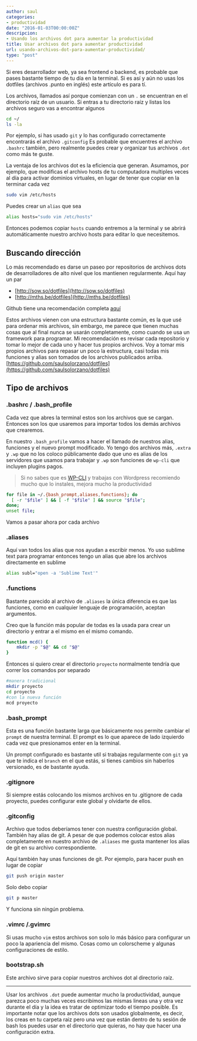 ```yaml
---
author: saul
categories:
- productividad
date: "2016-01-03T00:00:00Z"
descripcion:
- Usando los archivos dot para aumentar la productividad
title: Usar archivos dot para aumentar productividad
url: usando-archivos-dot-para-aumentar-productividad/
type: "post"
---
```


Si eres desarrollador web, ya sea frontend o backend, es probable que pases bastante tiempo de tu día en la terminal. Si es así y aún no usas los dotfiles (archivos .punto en inglés) este artículo es para tí.

Los archivos, llamados así porque comienzan con un `.` se encuentran en el directorio raíz de un usuario. Si entras a tu directorio raíz y listas los archivos seguro vas a encontrar algunos

```bash
cd ~/
ls -la
```

Por ejemplo, si has usado `git` y lo has configurado correctamente encontrarás el archivo `.gitconfig` Es probable que encuentres el archivo `.bashrc` también, pero realmente puedes crear y organizar tus archivos `.dot` como más te guste.

La ventaja de los archivos dot es la eficiencia que generan. Asumamos, por ejemplo, que modificas el archivo hosts de tu computadora multiples veces al día para activar dominios virtuales, en lugar de tener que copiar en la terminar cada vez

```bash
sudo vim /etc/hosts
```

Puedes crear un `alias` que sea

```bash
alias hosts="sudo vim /etc/hosts"
```

Entonces podemos copiar `hosts` cuando entremos a la terminal y se abrirá automáticamente nuestro archivo hosts para editar lo que necesitemos.

## Buscando dirección
Lo más recomendado es darse un paseo por repositorios de archivos dots de desarrolladores de alto nivel que los mantienen regularmente. Aquí hay un par

* [http://sow.so/dotfiles](http://sow.so/dotfiles)
* [http://mths.be/dotfiles](http://mths.be/dotfiles)

Github tiene una recomendación completa [aquí](http://dotfiles.github.io/)

Estos archivos vienen con una estructura bastante común, es la que usé para ordenar mis archivos, sin embargo, me parece que tienen muchas cosas que al final nunca se usarán completamente, como cuando se usa un framework para programar. Mi recomendación es revisar cada repositorio y tomar lo mejor de cada uno y hacer tus propios archivos. Voy a tomar mis propios archivos para repasar un poco la estructura, casi todas mis funciones y alias son tomados de los archivos publicados arriba. [https://github.com/saulsolorzano/dotfiles](https://github.com/saulsolorzano/dotfiles)

## Tipo de archivos

### .bashrc / .bash_profile
Cada vez que abres la terminal estos son los archivos que se cargan. Entonces son los que usaremos para importar todos los demás archivos que crearemos.

En nuestro `.bash_profile` vamos a hacer el llamado de nuestros alias, funciones y el nuevo prompt modificado. Yo tengo dos archivos más, `.extra` y `.wp` que no los coloco públicamente dado que uno es alias de los servidores que usamos para trabajar y `.wp` son funciones de `wp-cli` que incluyen plugins pagos.

>Si no sabes que es [WP-CLI](http://wp-cli.org) y trabajas con Wordpress recomiendo mucho que lo instales, mejora mucho la productividad

```bash
for file in ~/.{bash_prompt,aliases,functions}; do
  [ -r "$file" ] && [ -f "$file" ] && source "$file";
done;
unset file;
```

Vamos a pasar ahora por cada archivo

### .aliases
Aquí van todos los alias que nos ayudan a escribir menos. Yo uso sublime text para programar entonces tengo un alias que abre los archivos directamente en sublime

```bash
alias subl="open -a 'Sublime Text'"
```
### .functions
Bastante parecido al archivo de `.aliases` la única diferencia es que las funciones, como en cualquier lenguaje de programación, aceptan argumentos.

Creo que la función más popular de todas es la usada para crear un directorio y entrar a el mismo en el mismo comando.

```bash
function mcd() {
    mkdir -p "$@" && cd "$@"
}
```

Entonces si quiero crear el directorio `proyecto` normalmente tendría que correr los comandos por separado

```bash
#manera tradicional
mkdir proyecto
cd proyecto
#con la nueva función
mcd proyecto
```

### .bash_prompt
Esta es una función bastante larga que básicamente nos permite cambiar el `prompt` de nuestra terminal. El prompt es lo que aparece de lado izquierdo cada vez que presionamos enter en la terminal.

Un prompt configurado es bastante util si trabajas regularmente con `git` ya que te indica el `branch` en el que estás, si tienes cambios sin haberlos versionado, es de bastante ayuda.

### .gitignore
Si siempre estás colocando los mismos archivos en tu .gitignore de cada proyecto, puedes configurar este global y olvidarte de ellos.

### .gitconfig
Archivo que todos deberíamos tener con nuestra configuración global. También hay alias de git. A pesar de que podemos colocar estos alias completamente en nuestro archivo de `.aliases` me gusta mantener los alias de git en su archivo correspondiente.

Aquí también hay unas funciones de git. Por ejemplo, para hacer push en lugar de copiar

```bash
git push origin master
```

Solo debo copiar

```bash
git p master
```
Y funciona sin ningún problema.

### .vimrc /.gvimrc
Si usas mucho `vim` estos archivos son solo lo más básico para configurar un poco la apariencia del mismo. Cosas como un colorscheme y algunas configuraciones de estilo.


### bootstrap.sh

Este archivo sirve para copiar nuestros archivos dot al directorio raíz.

***
Usar los archivos `.dot` puede aumentar mucho la productividad, aunque parezca poco muchas veces escribímos las mismas lineas una y otra vez durante el día y la idea es tratar de optimizar todo el tiempo posible. Es importante notar que los archivos dots son usados globalmente, es decir, los creas en tu carpeta raiz pero una vez que están dentro de tu sesión de bash los puedes usar en el directorio que quieras, no hay que hacer una configuración extra.